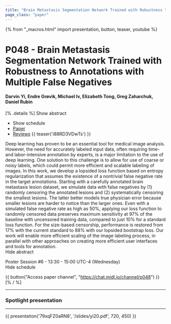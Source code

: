 ```yaml
---
title: "Brain Metastasis Segmentation Network Trained with Robustness to Annotations with Multiple False Negatives"
page_class: "paper"
---
```


{% from "_macros.html" import presentation, button, teaser, youtube %}

# P048 - Brain Metastasis Segmentation Network Trained with Robustness to Annotations with Multiple False Negatives

#### Darvin Yi, Endre Grøvik, Michael Iv, Elizabeth Tong, Greg Zaharchuk, Daniel Rubin

[% .details %]
<a class="toggle_visibility" data-selector=".abstract" data-level="3">Show abstract</a>
- <a class="toggle_visibility" data-selector=".schedule" data-level="3">Show schedule</a>
- <a href="https://openreview.net/pdf?id=55VoQFvQM">Paper</a>
- <a href="https://openreview.net/forum?id=55VoQFvQM">Reviews</a>
{{ teaser('i88RD3VDwTs') }}

<p>
    <span class="abstract">
        Deep learning has proven to be an essential tool for medical image analysis.  However, the need for accurately labeled input data, often requiring time- and labor-intensive annotation by experts, is a major limitation to the use of deep learning.  One solution to this challenge is to allow for use of coarse or noisy labels, which could permit more efficient and scalable labeling of images.  In this work, we develop a lopsided loss function based on entropy regularization that assumes the existence of a nontrivial false negative rate in the target annotations.  Starting with a carefully annotated brain metastasis lesion dataset, we simulate data with false negatives by (1) randomly censoring the annotated lesions and (2) systematically censoring the smallest lesions.  The latter better models true physician error because smaller lesions are harder to notice than the larger ones.  Even with a simulated false negative rate as high as 50%, applying our loss function to randomly censored data preserves maximum sensitivity at 97% of the baseline with uncensored training data, compared to just 10% for a standard loss function.  For the size-based censorship, performance is restored from 17% with the current standard to 88% with our lopsided bootstrap loss.  Our work will enable more efficient scaling of the image labeling process, in parallel with other approaches on creating more efficient user interfaces and tools for annotation.
        <br>
        <span class="actions"><a class="toggle_visibility" data-level="2">Hide abstract</a></span>
    </span>
</p>

<p>
    <span class="schedule">
        Poster Session #6  - 13:30 - 15:00 UTC-4 (Wednesday)
        <br>
        <span class="actions"><a class="toggle_visibility" data-level="2">Hide schedule</a></span>
    </span>
</p>

{{ button("Access paper channel", "https://chat.midl.io/channel/p048") }}
[% / %]

---


### Spotlight presentation

---

{{ presentation('79xqFZ0aRN8', '/slides/yi20.pdf', 720, 450) }}